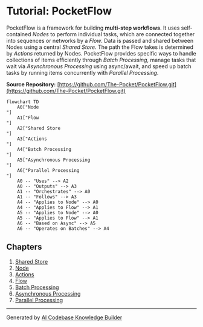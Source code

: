 # Tutorial: PocketFlow

PocketFlow is a framework for building **multi-step workflows**. It uses self-contained *Nodes* to perform individual tasks, which are connected together into sequences or networks by a *Flow*. Data is passed and shared between Nodes using a central *Shared Store*. The path the Flow takes is determined by *Actions* returned by Nodes. PocketFlow provides specific ways to handle collections of items efficiently through *Batch Processing*, manage tasks that wait via *Asynchronous Processing* using async/await, and speed up batch tasks by running items concurrently with *Parallel Processing*.


**Source Repository:** [https://github.com/The-Pocket/PocketFlow.git](https://github.com/The-Pocket/PocketFlow.git)

```mermaid
flowchart TD
    A0["Node
"]
    A1["Flow
"]
    A2["Shared Store
"]
    A3["Actions
"]
    A4["Batch Processing
"]
    A5["Asynchronous Processing
"]
    A6["Parallel Processing
"]
    A0 -- "Uses" --> A2
    A0 -- "Outputs" --> A3
    A1 -- "Orchestrates" --> A0
    A1 -- "Follows" --> A3
    A4 -- "Applies to Node" --> A0
    A4 -- "Applies to Flow" --> A1
    A5 -- "Applies to Node" --> A0
    A5 -- "Applies to Flow" --> A1
    A6 -- "Based on Async" --> A5
    A6 -- "Operates on Batches" --> A4
```

## Chapters

1. [Shared Store
](01_shared_store_.md)
2. [Node
](02_node_.md)
3. [Actions
](03_actions_.md)
4. [Flow
](04_flow_.md)
5. [Batch Processing
](05_batch_processing_.md)
6. [Asynchronous Processing
](06_asynchronous_processing_.md)
7. [Parallel Processing
](07_parallel_processing_.md)


---

Generated by [AI Codebase Knowledge Builder](https://github.com/The-Pocket/Tutorial-Codebase-Knowledge)